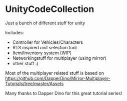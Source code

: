 # UnityCodeCollection
Just a bunch of different stuff for unity

Includes:
- Controller for Vehicles/Characters
- RTS inspired unit selection tool
- Item/Inventory system (WIP)
- Networkingstuff for multiplayer (using mirror)
- other stuff :) 

Most of the multiplayer related stuff is based on https://github.com/DapperDino/Mirror-Multiplayer-Tutorials/tree/master/Assets

Many thanks to Dapper Dino for this great tutorial series!
